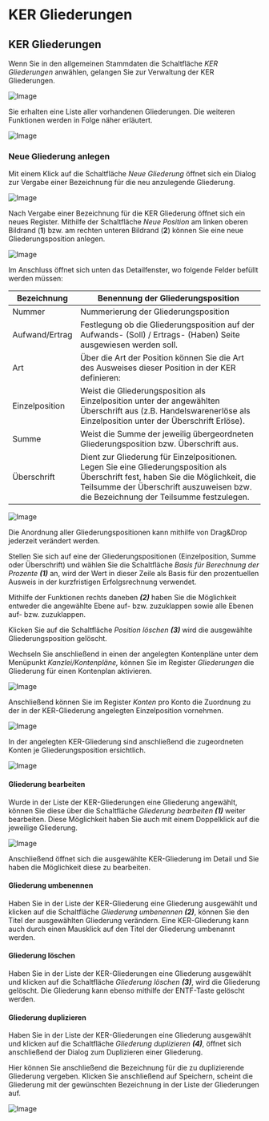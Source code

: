 # KER Gliederungen

## KER Gliederungen


Wenn Sie in den allgemeinen Stammdaten die Schaltfläche *KER Gliederungen* anwählen, gelangen Sie zur Verwaltung der KER Gliederungen.


![Image](<img/NeuesElement189.png>)


Sie erhalten eine Liste aller vorhandenen Gliederungen. Die weiteren Funktionen werden in Folge näher erläutert.


![Image](<img/NeuesElement187.png>)

### Neue Gliederung anlegen


Mit einem Klick auf die Schaltfläche *Neue Gliederung* öffnet sich ein Dialog zur Vergabe einer Bezeichnung für die neu anzulegende Gliederung.


![Image](<img/NeuesElement186.png>)


Nach Vergabe einer Bezeichnung für die KER Gliederung öffnet sich ein neues Register. Mithilfe der Schaltfläche *Neue Position* am linken oberen Bildrand (**1**) bzw. am rechten unteren Bildrand (**2**) können Sie eine neue Gliederungsposition anlegen.


![Image](<img/NeuesElement185.png>)


Im Anschluss öffnet sich unten das Detailfenster, wo folgende Felder befüllt werden müssen:


| Bezeichnung    | Benennung der Gliederungsposition                                                                                                                                                                                        |
| -------------- | ------------------------------------------------------------------------------------------------------------------------------------------------------------------------------------------------------------------------ |
| Nummer         | Nummerierung der Gliederungsposition                                                                                                                                                                                     |
| Aufwand/Ertrag | Festlegung ob die Gliederungsposition auf der Aufwands- (Soll) / Ertrags- (Haben) Seite ausgewiesen werden soll.                                                                                                         |
| Art            | Über die Art der Position können Sie die Art des Ausweises dieser Position in der KER definieren:                                                                                                                        |
| Einzelposition | Weist die Gliederungsposition als Einzelposition unter der angewählten Überschrift aus (z.B. Handelswarenerlöse als Einzelposition unter der Überschrift Erlöse).                                                        |
| Summe          | Weist die Summe der jeweilig übergeordneten Gliederungsposition bzw. Überschrift aus.                                                                                                                                    |
| Überschrift    | Dient zur Gliederung für Einzelpositionen. Legen Sie eine Gliederungsposition als Überschrift fest, haben Sie die Möglichkeit, die Teilsumme der Überschrift auszuweisen bzw. die Bezeichnung der Teilsumme festzulegen. |





![Image](<img/NeuesElement184.png>)


Die Anordnung aller Gliederungspositionen kann mithilfe von Drag&Drop jederzeit verändert werden.

Stellen Sie sich auf eine der Gliederungspositionen (Einzelposition, Summe oder Überschrift) und wählen Sie die Schaltfläche *Basis für Berechnung der Prozente* ***(1)*** an, wird der Wert in dieser Zeile als Basis für den prozentuellen Ausweis in der kurzfristigen Erfolgsrechnung verwendet.

Mithilfe der Funktionen rechts daneben ***(2)*** haben Sie die Möglichkeit entweder die angewählte Ebene auf- bzw. zuzuklappen sowie alle Ebenen auf- bzw. zuzuklappen.

Klicken Sie auf die Schaltfläche *Position löschen* ***(3)*** wird die ausgewählte Gliederungsposition gelöscht.

Wechseln Sie anschließend in einen der angelegten Kontenpläne unter dem Menüpunkt *Kanzlei/Kontenpläne,* können Sie im Register *Gliederungen* die Gliederung für einen Kontenplan aktivieren.


![Image](<img/NeuesElement183.png>)


Anschließend können Sie im Register *Konten* pro Konto die Zuordnung zu der in der KER-Gliederung angelegten Einzelposition vornehmen.


![Image](<img/NeuesElement182.png>)


In der angelegten KER-Gliederung sind anschließend die zugeordneten Konten je Gliederungsposition ersichtlich.


![Image](<img/NeuesElement181.png>)


#### Gliederung bearbeiten


Wurde in der Liste der KER-Gliederungen eine Gliederung angewählt, können Sie diese über die Schaltfläche *Gliederung bearbeiten* ***(1)*** weiter bearbeiten. Diese Möglichkeit haben Sie auch mit einem Doppelklick auf die jeweilige Gliederung.


![Image](<img/NeuesElement180.png>)


Anschließend öffnet sich die ausgewählte KER-Gliederung im Detail und Sie haben die Möglichkeit diese zu bearbeiten.

#### Gliederung umbenennen


Haben Sie in der Liste der KER-Gliederung eine Gliederung ausgewählt und klicken auf die Schaltfläche *Gliederung umbenennen* ***(2)***, können Sie den Titel der ausgewählten Gliederung verändern. Eine KER-Gliederung kann auch durch einen Mausklick auf den Titel der Gliederung umbenannt werden.

#### Gliederung löschen


Haben Sie in der Liste der KER-Gliederungen eine Gliederung ausgewählt und klicken auf die Schaltfläche *Gliederung löschen* ***(3)***, wird die Gliederung gelöscht. Die Gliederung kann ebenso mithilfe der ENTF-Taste gelöscht werden.

#### Gliederung duplizieren


Haben Sie in der Liste der KER-Gliederungen eine Gliederung ausgewählt und klicken auf die Schaltfläche *Gliederung duplizieren* ***(4)***, öffnet sich anschließend der Dialog zum Duplizieren einer Gliederung.

Hier können Sie anschließend die Bezeichnung für die zu duplizierende Gliederung vergeben. Klicken Sie anschließend auf Speichern, scheint die Gliederung mit der gewünschten Bezeichnung in der Liste der Gliederungen auf.


![Image](<img/NeuesElement179.png>)


